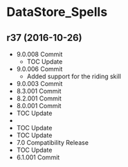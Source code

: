 # DataStore_Spells

## r37 (2016-10-26)

- 9.0.008 Commit  
    - TOC Update  
- 9.0.006 Commit  
    - Added support for the riding skill  
- 9.0.003 Commit  
- 8.3.001 Commit  
- 8.2.001 Commit  
- 8.0.001 Commit  
- TOC Update  
-   
- TOC Update  
- TOC Update  
- 7.0 Compatibility Release  
- TOC Update  
- 6.1.001 Commit  
